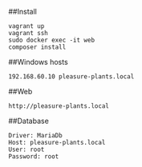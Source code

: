 ##Install

    vagrant up
    vagrant ssh
    sudo docker exec -it web
    composer install

##Windows hosts

    192.168.60.10 pleasure-plants.local

##Web

    http://pleasure-plants.local

##Database

    Driver: MariaDb
    Host: pleasure-plants.local
    User: root
    Password: root

